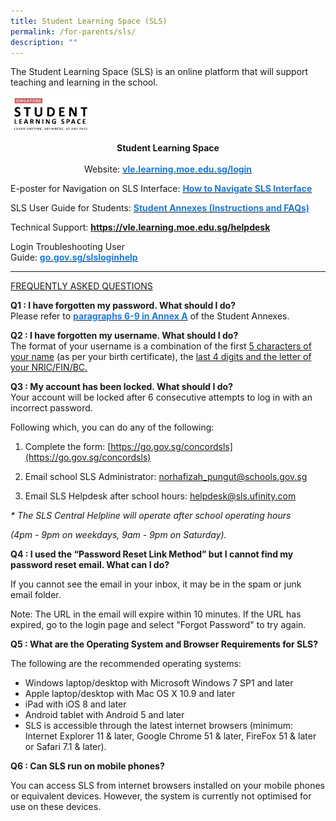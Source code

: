 ```yaml
---
title: Student Learning Space (SLS)
permalink: /for-parents/sls/
description: ""
---
```

The Student Learning Space (SLS) is an online platform that will support teaching and learning in the school.  

<img src="/images/SLS.jpeg" 
     style="width:25%">


<center><b>Student Learning Space</b></center> 

<center>Website: <a href=https://vle.learning.moe.edu.sg/login><span style="text-decoration:none;color:#1A7BDF"><b>vle.learning.moe.edu.sg/login</b></span></a></center>  

E-poster for Navigation on SLS Interface: <a href="/files/Student-E-Poster-for-Navigation-on-SLS.pdf"><span style="text-decoration:none;color:#1A7BDF"><b>How to Navigate SLS Interface</b></a>

SLS User Guide for Students:  <a href="/files/2-Annexes-to-Letter-to-Parents.pdf"><span style="text-decoration:none;color:#1A7BDF"><b>Student Annexes (Instructions and FAQs)</b></a>

Technical Support:  <a href="https://vle.learning.moe.edu.sg/helpdesk"><span style="text-decoration:none;color:#1A7BDF"><b>https://vle.learning.moe.edu.sg/helpdesk</b></span></a> 

Login Troubleshooting User<br>Guide: <a href="http://go.gov.sg/slsloginhelp"><span style="text-decoration:none;color:#1A7BDF"><b>go.gov.sg/slsloginhelp</b></span></a> 

-------------- 
  
<u>FREQUENTLY ASKED QUESTIONS</u>
  
**Q1 : I have forgotten my password. What should I do?**   
Please refer to <a href="/files/2-Annexes-to-Letter-to-Parents.pdf"><span style="text-decoration:none;color:#1A7BDF"><b>paragraphs 6-9 in Annex A</b></span></a> of the Student Annexes.
  
**Q2 : I have forgotten my username. What should I do?**    
	The format of your username is a combination of the first <u>5 characters of your name</u> (as per your birth certificate), the <u>last 4 digits and the letter of your NRIC/FIN/BC.</u>  
  
**Q3 : My account has been locked. What should I do?**    
Your account will be locked after 6 consecutive attempts to log in with an incorrect password.  
  

Following which, you can do any of the following:

1) Complete the form: [https://go.gov.sg/concordsls](https://go.gov.sg/concordsls)

2) Email school SLS Administrator: [norhafizah\_pungut@schools.gov.sg](mailto:norhafizah_pungut@schools.gov.sg)

3) Email SLS Helpdesk after school hours: [helpdesk@sls.ufinity.com](mailto:helpdesk@sls.ufinity.com) 

_\* The SLS Central Helpline will operate after school operating hours_

_(4pm - 9pm on weekdays, 9am - 9pm on Saturday)._

**Q4 : I used the “Password Reset Link Method” but I cannot find my password reset email. What can I do?**  

If you cannot see the email in your inbox, it may be in the spam or junk email folder.

Note: The URL in the email will expire within 10 minutes. If the URL has expired, go to the login page and select "Forgot Password" to try again.

  

**Q5 : What are the Operating System and Browser Requirements for SLS?**  

The following are the recommended operating systems:

* Windows laptop/desktop with Microsoft Windows 7 SP1 and later
* Apple laptop/desktop with Mac OS X 10.9 and later
* iPad with iOS 8 and later
* Android tablet with Android 5 and later
* SLS is accessible through the latest internet browsers (minimum: Internet Explorer 11 & later, Google Chrome 51 & later, FireFox 51 & later or Safari 7.1 & later).

  

**Q6 : Can SLS run on mobile phones?**

You can access SLS from internet browsers installed on your mobile phones or equivalent devices. However, the system is currently not optimised for use on these devices.